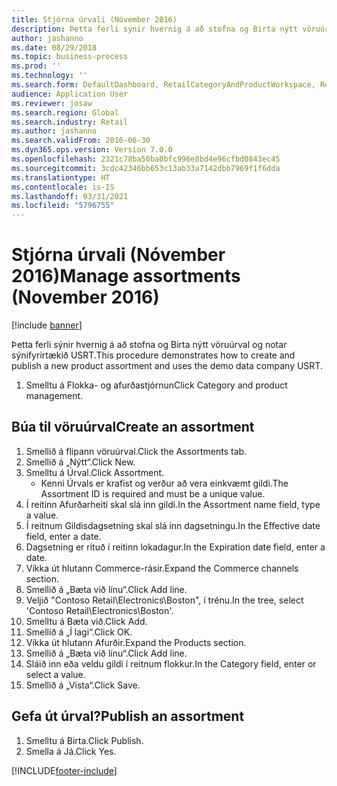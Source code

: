 ```yaml
---
title: Stjórna úrvali (Nóvember 2016)
description: Þetta ferli sýnir hvernig á að stofna og Birta nýtt vöruúrval og notar sýnifyrirtækið USRT.
author: jashanno
ms.date: 08/29/2018
ms.topic: business-process
ms.prod: ''
ms.technology: ''
ms.search.form: DefaultDashboard, RetailCategoryAndProductWorkspace, RetailCategoryAndProductAssortment, RetailAssortmentDetails, RetailOperatingUnitPicker, EcoResCategorySingleLookup
audience: Application User
ms.reviewer: josaw
ms.search.region: Global
ms.search.industry: Retail
ms.author: jashanno
ms.search.validFrom: 2016-06-30
ms.dyn365.ops.version: Version 7.0.0
ms.openlocfilehash: 2321c78ba50ba0bfc996e8bd4e96cfbd0843ec45
ms.sourcegitcommit: 3cdc42346bb653c13ab33a7142dbb7969f1f6dda
ms.translationtype: HT
ms.contentlocale: is-IS
ms.lasthandoff: 03/31/2021
ms.locfileid: "5796755"
---
```

# <a name="manage-assortments-november-2016"></a><span data-ttu-id="4134d-103">Stjórna úrvali (Nóvember 2016)</span><span class="sxs-lookup"><span data-stu-id="4134d-103">Manage assortments (November 2016)</span></span>

[!include [banner](../includes/banner.md)]

<span data-ttu-id="4134d-104">Þetta ferli sýnir hvernig á að stofna og Birta nýtt vöruúrval og notar sýnifyrirtækið USRT.</span><span class="sxs-lookup"><span data-stu-id="4134d-104">This procedure demonstrates how to create and publish a new product assortment and uses the demo data company USRT.</span></span> 


1. <span data-ttu-id="4134d-105">Smelltu á Flokka- og afurðastjórnun</span><span class="sxs-lookup"><span data-stu-id="4134d-105">Click Category and product management.</span></span>

## <a name="create-an-assortment"></a><span data-ttu-id="4134d-106">Búa til vöruúrval</span><span class="sxs-lookup"><span data-stu-id="4134d-106">Create an assortment</span></span>
1. <span data-ttu-id="4134d-107">Smellið á flipann vöruúrval.</span><span class="sxs-lookup"><span data-stu-id="4134d-107">Click the Assortments tab.</span></span>
2. <span data-ttu-id="4134d-108">Smellið á „Nýtt“.</span><span class="sxs-lookup"><span data-stu-id="4134d-108">Click New.</span></span>
3. <span data-ttu-id="4134d-109">Smelltu á Úrval.</span><span class="sxs-lookup"><span data-stu-id="4134d-109">Click Assortment.</span></span>
    * <span data-ttu-id="4134d-110">Kenni Úrvals er krafist og verður að vera einkvæmt gildi.</span><span class="sxs-lookup"><span data-stu-id="4134d-110">The Assortment ID is required and must be a unique value.</span></span>  
4. <span data-ttu-id="4134d-111">Í reitinn Afurðarheiti skal slá inn gildi.</span><span class="sxs-lookup"><span data-stu-id="4134d-111">In the Assortment name field, type a value.</span></span>
5. <span data-ttu-id="4134d-112">Í reitnum Gildisdagsetning skal slá inn dagsetningu.</span><span class="sxs-lookup"><span data-stu-id="4134d-112">In the Effective date field, enter a date.</span></span>
6. <span data-ttu-id="4134d-113">Dagsetning er rituð í reitinn lokadagur.</span><span class="sxs-lookup"><span data-stu-id="4134d-113">In the Expiration date field, enter a date.</span></span>
7. <span data-ttu-id="4134d-114">Víkka út hlutann Commerce-rásir.</span><span class="sxs-lookup"><span data-stu-id="4134d-114">Expand the Commerce channels section.</span></span>
8. <span data-ttu-id="4134d-115">Smellið á „Bæta við línu“.</span><span class="sxs-lookup"><span data-stu-id="4134d-115">Click Add line.</span></span>
9. <span data-ttu-id="4134d-116">Veljið "Contoso Retail\Electronics\Boston", í trénu.</span><span class="sxs-lookup"><span data-stu-id="4134d-116">In the tree, select 'Contoso Retail\Electronics\Boston'.</span></span>
10. <span data-ttu-id="4134d-117">Smelltu á Bæta við.</span><span class="sxs-lookup"><span data-stu-id="4134d-117">Click Add.</span></span>
11. <span data-ttu-id="4134d-118">Smellið á „Í lagi“.</span><span class="sxs-lookup"><span data-stu-id="4134d-118">Click OK.</span></span>
12. <span data-ttu-id="4134d-119">Víkka út hlutann Afurðir.</span><span class="sxs-lookup"><span data-stu-id="4134d-119">Expand the Products section.</span></span>
13. <span data-ttu-id="4134d-120">Smellið á „Bæta við línu“.</span><span class="sxs-lookup"><span data-stu-id="4134d-120">Click Add line.</span></span>
14. <span data-ttu-id="4134d-121">Sláið inn eða veldu gildi í reitnum flokkur.</span><span class="sxs-lookup"><span data-stu-id="4134d-121">In the Category field, enter or select a value.</span></span>
15. <span data-ttu-id="4134d-122">Smellið á „Vista“.</span><span class="sxs-lookup"><span data-stu-id="4134d-122">Click Save.</span></span>

## <a name="publish-an-assortment"></a><span data-ttu-id="4134d-123">Gefa út úrval?</span><span class="sxs-lookup"><span data-stu-id="4134d-123">Publish an assortment</span></span>
1. <span data-ttu-id="4134d-124">Smelltu á Birta.</span><span class="sxs-lookup"><span data-stu-id="4134d-124">Click Publish.</span></span>
2. <span data-ttu-id="4134d-125">Smella á Já.</span><span class="sxs-lookup"><span data-stu-id="4134d-125">Click Yes.</span></span>



[!INCLUDE[footer-include](../../includes/footer-banner.md)]